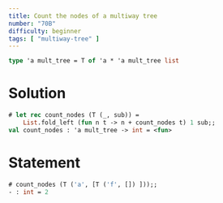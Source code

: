 ```yaml
---
title: Count the nodes of a multiway tree
number: "70B"
difficulty: beginner
tags: [ "multiway-tree" ]
---
```


```ocaml
type 'a mult_tree = T of 'a * 'a mult_tree list
```

# Solution

```ocaml
# let rec count_nodes (T (_, sub)) =
    List.fold_left (fun n t -> n + count_nodes t) 1 sub;;
val count_nodes : 'a mult_tree -> int = <fun>
```

# Statement

```ocaml
# count_nodes (T ('a', [T ('f', []) ]));;
- : int = 2
```

